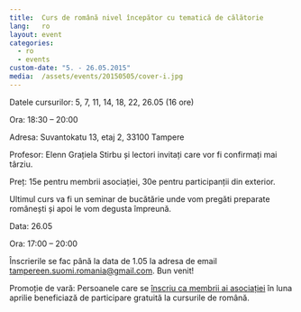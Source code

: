 ```yaml
---
title:  Curs de română nivel începător cu tematică de călătorie
lang:   ro
layout: event
categories:
  - ro
  - events
custom-date: "5. - 26.05.2015"
media:  /assets/events/20150505/cover-i.jpg
---
```


Datele cursurilor: 5, 7, 11, 14, 18, 22, 26.05 (16 ore)

Ora: 18:30 – 20:00

Adresa: Suvantokatu 13, etaj 2, 33100 Tampere

Profesor: Elenn Grațiela Stirbu și lectori invitați care vor fi confirmați mai târziu.

Preț: 15e pentru membrii asociației, 30e pentru participanții din exterior.

Ultimul curs va fi un seminar de bucătărie unde vom pregăti preparate românești și apoi le vom degusta împreună. 

Data: 26.05

Ora: 17:00 – 20:00

Înscrierile se fac până la data de 1.05 la adresa de email [tampereen.suomi.romania@gmail.com](mailto:tampereen.suomi.romania@gmail.com). Bun venit!

Promoție de vară: Persoanele care se [înscriu ca membrii ai asociației](/ro#join) în luna aprilie beneficiază de participare gratuită la cursurile de română.